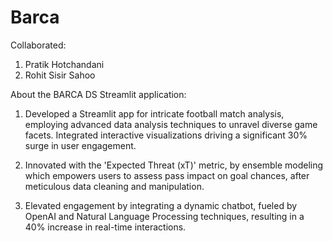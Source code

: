 # Barca

Collaborated:
1. Pratik Hotchandani
2. Rohit Sisir Sahoo

About the BARCA DS Streamlit application:
1. Developed a Streamlit app for intricate football match analysis, employing advanced data analysis techniques to unravel diverse game facets. Integrated interactive visualizations driving a significant 30% surge in user engagement.

2.	Innovated with the 'Expected Threat (xT)' metric, by ensemble modeling which empowers users to assess pass impact on goal chances, after meticulous data cleaning and manipulation.

3.	Elevated engagement by integrating a dynamic chatbot, fueled by OpenAI and Natural Language Processing techniques, resulting in a 40% increase in real-time interactions.

